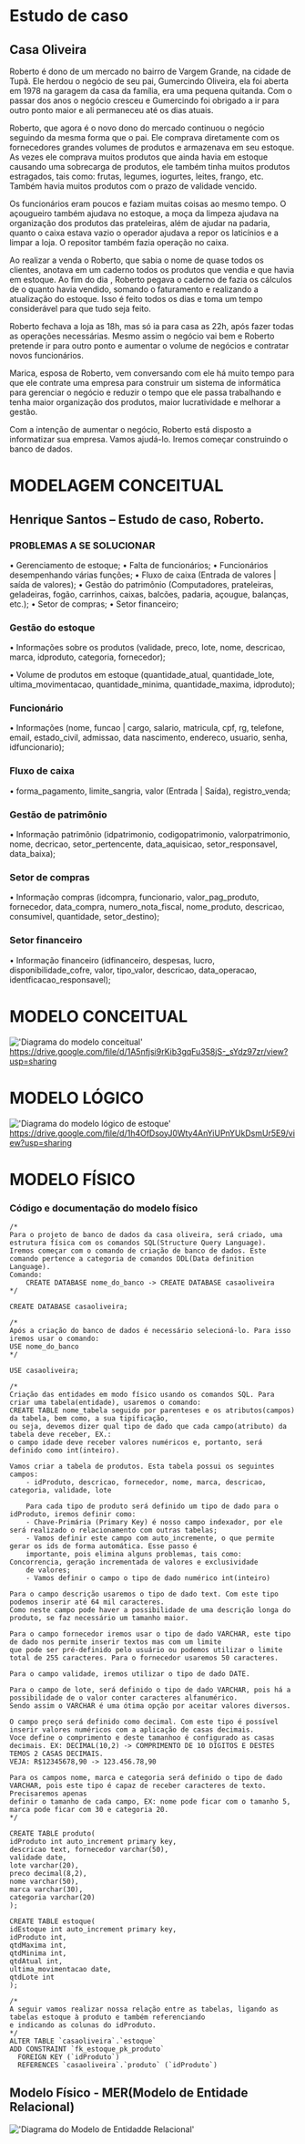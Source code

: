 # Estudo de caso

## Casa Oliveira
Roberto é dono de um mercado no bairro de Vargem Grande, na cidade de Tupã. Ele herdou o negócio de seu pai, Gumercindo Oliveira, ela foi aberta em 1978 na garagem da casa da família, era uma pequena quitanda. Com o passar dos anos o negócio cresceu e Gumercindo foi obrigado a ir para outro ponto maior e ali permaneceu até os dias atuais.

Roberto, que agora é o novo dono do mercado continuou o negócio seguindo da mesma forma que o pai. Ele comprava diretamente com os fornecedores grandes volumes de produtos e armazenava em seu estoque. As vezes ele comprava muitos produtos que ainda havia em estoque causando uma sobrecarga de produtos, ele também tinha muitos produtos estragados, tais como: frutas, legumes, iogurtes, leites, frango, etc. Também havia muitos produtos com o prazo de validade vencido.

Os funcionários eram poucos e faziam muitas coisas ao mesmo tempo. O açougueiro também ajudava no estoque, a moça da limpeza ajudava na organização dos produtos das prateleiras, além de ajudar na padaria, quanto o caixa estava vazio o operador ajudava a repor os laticínios e a limpar a loja. O repositor também fazia operação no caixa.

Ao realizar a venda o Roberto, que sabia o nome de quase todos os clientes, anotava em um caderno todos os produtos que vendia e que havia em estoque. Ao fim do dia , Roberto pegava o caderno de fazia os cálculos de o quanto havia vendido, somando o faturamento e realizando a atualização do estoque. Isso é feito todos os dias e toma um tempo considerável para que tudo seja feito.

Roberto fechava a loja as 18h, mas só ia para casa as 22h, após fazer todas as operações necessárias. Mesmo assim o negócio vai bem e Roberto pretende ir para outro ponto e aumentar o volume de negócios e contratar novos funcionários.

Marica, esposa de Roberto, vem conversando com ele há muito tempo para que ele contrate uma empresa para construir um sistema de informática para gerenciar o negócio e reduzir o tempo que ele passa trabalhando e tenha maior organização dos produtos, maior lucratividade e melhorar a gestão.

Com a intenção de aumentar o negócio, Roberto está disposto a informatizar sua empresa. Vamos ajudá-lo. Iremos começar construindo o banco de dados.

# MODELAGEM CONCEITUAL
## Henrique Santos – Estudo de caso, Roberto.

### PROBLEMAS A SE SOLUCIONAR
•	Gerenciamento de estoque;
•	Falta de funcionários;
•	Funcionários desempenhando várias funções;
•	Fluxo de caixa (Entrada de valores | saída de valores);
•	Gestão do patrimônio (Computadores, prateleiras, geladeiras, fogão, carrinhos, caixas, balcões, padaria, açougue, balanças, etc.);
•	Setor de compras;
•	Setor financeiro;

### Gestão do estoque

•	Informações sobre os produtos (validade, preco, lote, nome, descricao, marca, idproduto, categoria, fornecedor);

•	Volume de produtos em estoque (quantidade_atual, quantidade_lote, ultima_movimentacao, quantidade_minima, quantidade_maxima, idproduto);

### Funcionário

•	Informações (nome, funcao | cargo, salario, matricula, cpf, rg, telefone, email, estado_civil, admissao, data nascimento, endereco, usuario, senha, idfuncionario);

### Fluxo de caixa

•	forma_pagamento, limite_sangria, valor (Entrada | Saída), registro_venda;

### Gestão de patrimônio

•	Informação patrimônio (idpatrimonio, codigopatrimonio, valorpatrimonio, nome, decricao, setor_pertencente, data_aquisicao, setor_responsavel, data_baixa);

### Setor de compras

•	Informação compras (idcompra, funcionario, valor_pag_produto, fornecedor, data_compra, numero_nota_fiscal, nome_produto, descricao, consumivel, quantidade, setor_destino);

### Setor financeiro

•	Informação financeiro (idfinanceiro, despesas, lucro, disponibilidade_cofre, valor, tipo_valor, descricao, data_operacao, identficacao_responsavel);

# MODELO CONCEITUAL
!['Diagrama do modelo conceitual'](./modeloconceitual.png)
https://drive.google.com/file/d/1A5nfjsi9rKib3gqFu358jS-_sYdz97zr/view?usp=sharing



# MODELO LÓGICO
!['Diagrama do modelo lógico de estoque'](./modelologico.png)
https://drive.google.com/file/d/1h4OfDsoyJ0Wty4AnYiUPnYUkDsmUr5E9/view?usp=sharing


# MODELO FÍSICO
### Código e documentação do modelo físico
```
/*
Para o projeto de banco de dados da casa oliveira, será criado, uma estrutura física com os comandos SQL(Structure Query Language).
Iremos começar com o comando de criação de banco de dados. Este comando pertence a categoria de comandos DDL(Data definition Language).
Comando:
	CREATE DATABASE nome_do_banco -> CREATE DATABASE casaoliveira
*/
```
```
CREATE DATABASE casaoliveira;
```
```
/*
Após a criação do banco de dados é necessário selecioná-lo. Para isso iremos usar o comando:
USE nome_do_banco
*/ 
```
```
USE casaoliveira;
```
```
/*
Criação das entidades em modo físico usando os comandos SQL. Para criar uma tabela(entidade), usaremos o comando:
CREATE TABLE nome_tabela seguido por parenteses e os atributos(campos) da tabela, bem como, a sua tipificação, 
ou seja, devemos dizer qual tipo de dado que cada campo(atributo) da tabela deve receber, EX.:
o campo idade deve receber valores numéricos e, portanto, será definido como int(inteiro).

Vamos criar a tabela de produtos. Esta tabela possui os seguintes campos:
	- idProduto, descricao, fornecedor, nome, marca, descricao, categoria, validade, lote

    Para cada tipo de produto será definido um tipo de dado para o idProduto, iremos definir como:
    - Chave-Primária (Primary Key) é nosso campo indexador, por ele será realizado o relacionamento com outras tabelas;
    - Vamos definir este campo com auto_incremente, o que permite gerar os ids de forma automática. Esse passo é
    importante, pois elimina alguns problemas, tais como: Concorrencia, geração incrementada de valores e exclusividade
    de valores;
	- Vamos definir o campo o tipo de dado numérico int(inteiro)
```
```  
Para o campo descrição usaremos o tipo de dado text. Com este tipo podemos inserir até 64 mil caracteres. 
Como neste campo pode haver a possibilidade de uma descrição longa do produto, se faz necessário um tamanho maior.
```
```
Para o campo fornecedor iremos usar o tipo de dado VARCHAR, este tipo de dado nos permite inserir textos mas com um limite
que pode ser pré-definido pelo usuário ou podemos utilizar o limite total de 255 caracteres. Para o fornecedor usaremos 50 caracteres.
```
```
Para o campo validade, iremos utilizar o tipo de dado DATE.
```
```
Para o campo de lote, será definido o tipo de dado VARCHAR, pois há a possibilidade de o valor conter caracteres alfanumérico.
Sendo assim o VARCHAR é uma ótima opção por aceitar valores diversos.
```
```
O campo preço será definido como decimal. Com este tipo é possível inserir valores numéricos com a aplicação de casas decimais.
Voce define o comprimento e deste tamanhoo é configurado as casas decimais. EX: DECIMAL(10,2) -> COMPRIMENTO DE 10 DIGITOS E DESTES TEMOS 2 CASAS DECIMAIS.
VEJA: R$12345678,90 -> 123.456.78,90
```
```
Para os campos nome, marca e categoria será definido o tipo de dado VARCHAR, pois este tipo é capaz de receber caracteres de texto. Precisaremos apenas
definir o tamanho de cada campo, EX: nome pode ficar com o tamanho 5, marca pode ficar com 30 e categoria 20.
*/
```
```
CREATE TABLE produto(
idProduto int auto_increment primary key,
descricao text, fornecedor varchar(50),
validade date,
lote varchar(20),
preco decimal(8,2),
nome varchar(50),
marca varchar(30),
categoria varchar(20) 
);
```
```
CREATE TABLE estoque(
idEstoque int auto_increment primary key,
idProduto int,
qtdMaxima int,
qtdMinima int,
qtdAtual int,
ultima_movimentacao date,
qtdLote int
);
```
```
/*
A seguir vamos realizar nossa relação entre as tabelas, ligando as tabelas estoque à produto e também referenciando
e indicando as colunas do idProduto.
*/
ALTER TABLE `casaoliveira`.`estoque` 
ADD CONSTRAINT `fk_estoque_pk_produto`
  FOREIGN KEY (`idProduto`)
  REFERENCES `casaoliveira`.`produto` (`idProduto`)
```

## Modelo Físico - MER(Modelo de Entidade Relacional)
!['Diagrama do Modelo  de Entidadde Relacional'](./modelofisico.png)